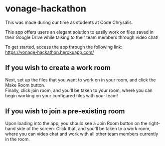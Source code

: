 # vonage-hackathon

This was made during our time as students at Code Chrysalis.  
  
This app offers users an elegant solution to easily work on files saved in their Google Drive while talking to their team members through video chat!  
  
To get started, access the app through the following link:  
https://vonage-hackathon.herokuapp.com/

## If you wish to create a work room
Next, set up the files that you want to work on in your room, and click the Make Room button.  
Finally, click join room, and you'll be taken to your room, where you can begin working on your configured files with your team!

## If you wish to join a pre-existing room
Upon loading into the app, you should see a Join Room button on the right-hand side of the screen. Click that, and you'll be taken to a work room, where you can video chat and work with all other team members currently in the room.
